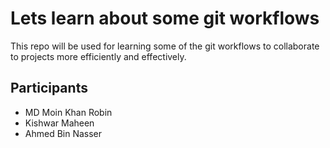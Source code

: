 # Lets learn about some git workflows

This repo will be used for learning some of the git workflows to collaborate to projects more efficiently and effectively.

## Participants

- MD Moin Khan Robin
- Kishwar Maheen
- Ahmed Bin Nasser
